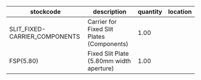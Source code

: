 |stockcode|description|quantity|location|
|---------|-----------|--------|--------|
|SLIT_FIXED-CARRIER_COMPONENTS|Carrier for Fixed Slit Plates (Components)|1.00||
|FSP(5.80)|Fixed Slit Plate (5.80mm width aperture)|1.00||
